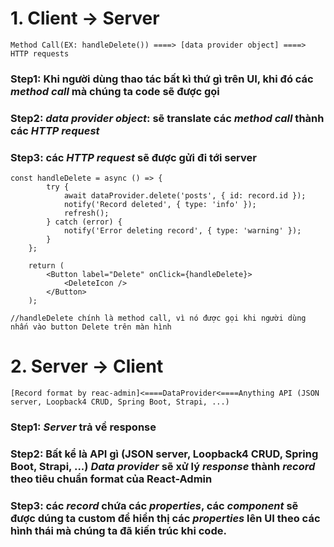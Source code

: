 # 1. Client -> Server 
```Method Call(EX: handleDelete()) ====> [data provider object] ====> HTTP requests```
### Step1: Khi người dùng thao tác bất kì thứ gì trên UI, khi đó các *method call* mà chúng ta code sẽ được gọi
### Step2: *data provider object*: sẽ translate  các *method call* thành các *HTTP request*
### Step3: các *HTTP request* sẽ được gửi đi tới server

```
const handleDelete = async () => {
        try {
            await dataProvider.delete('posts', { id: record.id });
            notify('Record deleted', { type: 'info' });
            refresh();
        } catch (error) {
            notify('Error deleting record', { type: 'warning' });
        }
    };

    return (
        <Button label="Delete" onClick={handleDelete}>
            <DeleteIcon />
        </Button>
    );

//handleDelete chính là method call, vì nó được gọi khi người dùng nhấn vào button Delete trên màn hình
```


# 2. Server -> Client
```[Record format by reac-admin]<====DataProvider<====Anything API (JSON server, Loopback4 CRUD, Spring Boot, Strapi, ...)```
### Step1: *Server* trả về response
### Step2: Bất kể là API gì (JSON server, Loopback4 CRUD, Spring Boot, Strapi, ...) *Data provider* sẽ xử lý *response* thành *record* theo tiêu chuẩn format của React-Admin
### Step3: các *record* chứa các *properties*, các *component* sẽ được dúng ta custom để hiển thị các *properties* lên UI theo các hình thái mà chúng ta đã kiến trúc khi code.


